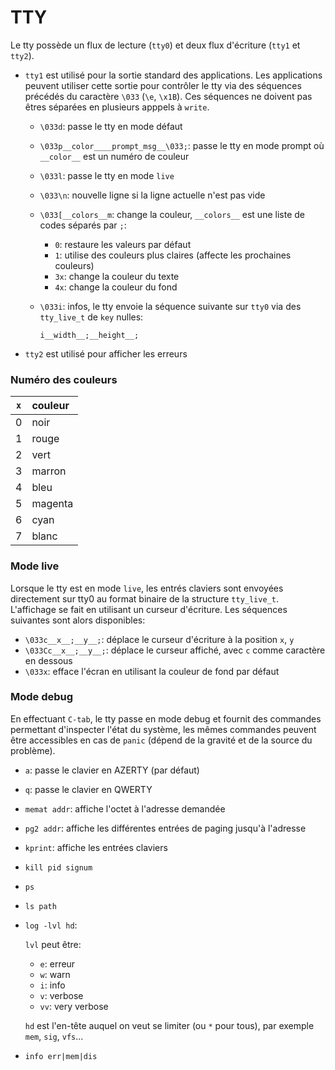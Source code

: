 # TTY

Le tty possède un flux de lecture (`tty0`) et deux flux d'écriture (`tty1` et `tty2`).

- `tty1` est utilisé pour la sortie standard des applications.
  Les applications peuvent utiliser cette sortie pour contrôler le tty
  via des séquences précédés du caractère `\033` (`\e`, `\x1B`).
  Ces séquences ne doivent pas êtres séparées en plusieurs apppels à `write`.
  - `\033d`: passe le tty en mode défaut
  - `\033p__color____prompt_msg__\033;`: passe le tty en mode prompt où
    `__color__` est un numéro de couleur
  - `\033l`: passe le tty en mode `live`
  - `\033\n`: nouvelle ligne si la ligne actuelle n'est pas vide
  - `\033[__colors__m`: change la couleur, `__colors__` est une liste de codes
    séparés par `;`:
  
     - `0`: restaure les valeurs par défaut
     - `1`: utilise des couleurs plus claires (affecte les prochaines couleurs)
     - `3x`: change la couleur du texte
     - `4x`: change la couleur du fond
  
  - `\033i`: infos, le tty envoie la séquence suivante sur `tty0` via des
    `tty_live_t` de `key` nulles:
    ```
    i__width__;__height__;
    ```

- `tty2` est utilisé pour afficher les erreurs

### Numéro des couleurs

| `x` | couleur |
|:---:|:------- |
| 0   | noir    |
| 1   | rouge   |
| 2   | vert    |
| 3   | marron  |
| 4   | bleu    |
| 5   | magenta |
| 6   | cyan    |
| 7   | blanc   |

### Mode live

Lorsque le tty est en mode `live`, les entrés claviers sont envoyées
directement sur tty0 au format binaire de la structure `tty_live_t`.
L'affichage se fait en utilisant un curseur d'écriture.
Les séquences suivantes sont alors disponibles:

  - `\033c__x__;__y__;`: déplace le curseur d'écriture à la position `x`, `y`
  - `\033Cc__x__;__y__;`: déplace le curseur affiché, avec `c` comme caractère en dessous
  - `\033x`: efface l'écran en utilisant la couleur de fond par défaut

### Mode debug

En effectuant `C-tab`, le tty passe en mode debug et fournit des commandes
permettant d'inspecter l'état du système, les mêmes commandes peuvent
être accessibles en cas de `panic` (dépend de la gravité et de la source
du problème).

 - `a`: passe le clavier en AZERTY (par défaut)
 - `q`: passe le clavier en QWERTY
 - `memat addr`: affiche l'octet à l'adresse demandée
 - `pg2 addr`: affiche les différentes entrées de paging jusqu'à l'adresse
 - `kprint`: affiche les entrées claviers
 - `kill pid signum`
 - `ps`
 - `ls path`
 - `log -lvl hd`:
   
   `lvl` peut être:
   - `e`: erreur
   - `w`: warn
   - `i`: info
   - `v`: verbose
   - `vv`: very verbose
   
   `hd` est l'en-tête auquel on veut se limiter (ou `*` pour tous),
   par exemple `mem`, `sig`, `vfs`...
 - `info err|mem|dis`

